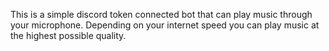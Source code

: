 This is a simple discord token connected bot that can play music through your microphone. Depending on your internet speed you can play music at the highest
possible quality.
